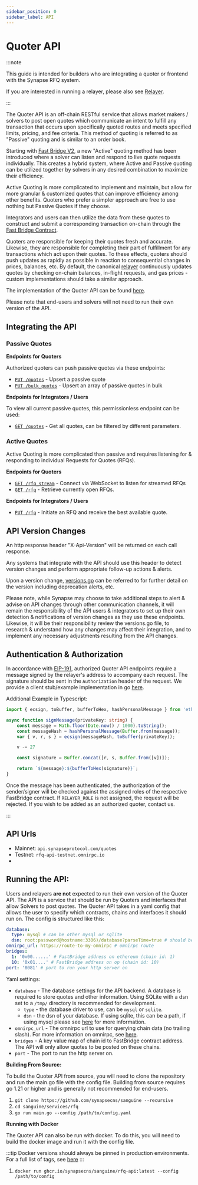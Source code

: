 ```yaml
---
sidebar_position: 0
sidebar_label: API
---
```


# Quoter API

:::note

This guide is intended for builders who are integrating a quoter or frontend with the Synapse RFQ system.

If you are interested in running a relayer, please also see [Relayer](../Relayer).

:::

The Quoter API is an off-chain RESTful service that allows market makers / solvers to post open quotes which communicate an intent to fulfill any transaction that occurs upon specifically quoted routes and meets specified limits, pricing, and fee criteria. This method of quoting is referred to as "Passive" quoting and is similar to an order book.

Starting with [Fast Bridge V2](https://vercel-rfq-docs.vercel.app/contracts/FastBridgeV2.sol/contract.FastBridgeV2.html), a new "Active" quoting method has been introduced where a solver can listen and respond to live quote requests individually. This creates a hybrid system, where Active and Passive quoting can be utilized together by solvers in any desired combination to maximize their efficiency.

Active Quoting is more complicated to implement and maintain, but allow for more granular & customized quotes that can improve efficiency among other benefits. Quoters who prefer a simpler approach are free to use nothing but Passive Quotes if they choose.

Integrators and users can then utilize the data from these quotes to construct and submit a corresponding transaction on-chain through the [Fast Bridge Contract](https://vercel-rfq-docs.vercel.app/contracts/FastBridge.sol/contract.FastBridge.html).

Quoters are responsible for keeping their quotes fresh and accurate. Likewise, they are responsible for completing their part of fulfillment for any transactions which act upon their quotes. To these effects, quoters should push updates as rapidly as possible in reaction to consequential changes in prices, balances, etc. By default, the canonical [relayer](../Relayer) continuously updates quotes by checking on-chain balances, in-flight requests, and gas prices - custom implementations should take a similar approach.

The implementation of the Quoter API can be found [here](https://github.com/synapsecns/sanguine/tree/master/services/rfq/api).

Please note that end-users and solvers will not need to run their own version of the API.


## Integrating the API

### Passive Quotes

**Endpoints for Quoters**

Authorized quoters can push passive quotes via these endpoints:

- [`PUT /quotes`](./upsert-quote.api.mdx) - Upsert a passive quote
- [`PUT /bulk_quotes`](./upsert-quotes.api.mdx) - Upsert an array of passive quotes in bulk

**Endpoints for Integrators / Users**

To view all current passive quotes, this permissionless endpoint can be used:

- [`GET /quotes`](./get-quotes.api.mdx) - Get all quotes, can be filtered by different parameters.



### Active Quotes

Active Quoting is more complicated than passive and requires listening for & responding to individual Requests for Quotes (RFQs).

**Endpoints for Quoters**

- [`GET /rfq_stream`](./rfq-stream.api.mdx) - Connect via WebSocket to listen for streamed RFQs
- [`GET /rfq`](./get-rfq-request.api.mdx) - Retrieve currently open RFQs.

**Endpoints for Integrators / Users**

- [`PUT /rfq`](./put-rfq-request.api.mdx) - Initiate an RFQ and receive the best available quote.



## API Version Changes

An http response header "X-Api-Version" will be returned on each call response.

Any systems that integrate with the API should use this header to detect version changes and perform appropriate follow-up actions & alerts.

Upon a version change, [versions.go](https://github.com/synapsecns/sanguine/blob/master/services/rfq/api/rest/versions.go) can be referred to for further detail on the version including deprecation alerts, etc.

Please note, while Synapse may choose to take additional steps to alert & advise on API changes through other communication channels, it will remain the responsibility of the API users & integrators to set up their own detection & notifications of version changes as they use these endpoints. Likewise, it will be their responsibility review the versions.go file, to research & understand how any changes may affect their integration, and to implement any necessary adjustments resulting from the API changes.

## Authentication & Authorization

In accordance with [EIP-191](https://eips.ethereum.org/EIPS/eip-191), authorized Quoter API endpoints require a message signed by the relayer's address to accompany each request. The signature should be sent in the `Authorization` header of the request. We provide a client stub/example implementation in go [here](https://pkg.go.dev/github.com/synapsecns/sanguine/services/rfq@v0.13.3/api/client).

Additional Example in Typescript:

  ```typescript
  import { ecsign, toBuffer, bufferToHex, hashPersonalMessage } from 'ethereumjs-util';

  async function signMessage(privateKey: string) {
      const message = Math.floor(Date.now() / 1000).toString();
      const messageHash = hashPersonalMessage(Buffer.from(message));
      var { v, r, s } = ecsign(messageHash, toBuffer(privateKey));

      v -= 27

      const signature = Buffer.concat([r, s, Buffer.from([v])]);

      return `${message}:${bufferToHex(signature)}`;
  }
  ```

Once the message has been authenticated, the authorization of the sender/signer will be checked against the assigned roles of the respective FastBridge contract. If `RELAYER_ROLE` is not assigned, the request will be rejected. If you wish to be added as an authorized quoter, contact us.

:::

## API Urls

 - Mainnet: `api.synapseprotocol.com/quotes`
 - Testnet: `rfq-api-testnet.omnirpc.io`
 -

## Running the API:

Users and relayers **are not** expected to run their own version of the Quoter API. The API is a service that should be run by Quoters and interfaces that allow Solvers to post quotes. The Quoter API takes in a yaml config that allows the user to specify which contracts, chains and interfaces it should run on. The config is structured like this:

```yaml
database:
  type: mysql # can be other mysql or sqlite
  dsn: root:password@hostname:3306)/database?parseTime=true # should be the dsn of your database. If using sqlite, this can be a path
omnirpc_url: https://route-to-my-omnirpc # omnirpc route
bridges:
  1: '0x00......' # FastBridge address on ethereum (chain id: 1)
  10: '0x01....' # FastBridge address on op (chain id: 10)
port: '8081' # port to run your http server on
```

Yaml settings:

- `database` - The database settings for the API backend. A database is required to store quotes and other information. Using SQLite with a dsn set to a `/tmp/` directory is recommended for development.
  - `type` - the database driver to use, can be `mysql` or `sqlite`.
  - `dsn` - the dsn of your database. If using sqlite, this can be a path, if using mysql please see [here](https://dev.mysql.com/doc/connector-odbc/en/connector-odbc-configuration.html) for more information.
- `omnirpc_url` - The omnirpc url to use for querying chain data (no trailing slash). For more information on omnirpc, see [here](/docs/Services/Omnirpc).
- `bridges` - A key value map of chain id to FastBridge contract address. The API will only allow quotes to be posted on these chains.
- `port` - The port to run the http server on.

**Building From Source:**

To build the Quoter API from source, you will need to clone the repository and run the main.go file with the config file. Building from source requires go 1.21 or higher and is generally not recommended for end-users.

1. `git clone https://github.com/synapsecns/sanguine --recursive`
2. `cd sanguine/services/rfq`
3. `go run main.go --config /path/to/config.yaml`

**Running with Docker**

The Quoter API can also be run with docker. To do this, you will need to build the docker image and run it with the config file.

:::tip
Docker versions should always be pinned in production environments. For a full list of tags, see [here](https://github.com/synapsecns/sanguine/pkgs/container/sanguine%2Frfq-api)
:::

1. `docker run ghcr.io/synapsecns/sanguine/rfq-api:latest --config /path/to/config`
